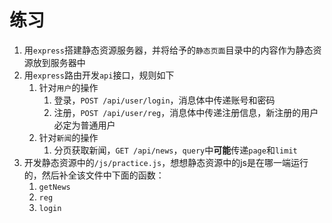 # 练习

1. 用`express`搭建静态资源服务器，并将给予的`静态页面`目录中的内容作为静态资源放到服务器中
2. 用`express`路由开发`api`接口，规则如下
   1. 针对`用户`的操作
      1. 登录，`POST /api/user/login`，消息体中传递账号和密码
      2. 注册，`POST /api/user/reg`，消息体中传递注册信息，新注册的用户必定为普通用户
   2. 针对`新闻`的操作
      1. 分页获取新闻，`GET /api/news`，`query`中**可能**传递`page`和`limit`
3. 开发静态资源中的`/js/practice.js`，想想静态资源中的js是在哪一端运行的，然后补全该文件中下面的函数：
   1. `getNews`
   2. `reg`
   3. `login`

